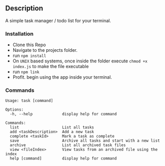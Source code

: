 ## Description
A simple task manager / todo list for your terminal.

### Installation
- Clone this Repo
- Navigate to the projects folder.
- run `npm install`
- On `UNIX` based systems, once inside the folder execute `chmod +x index.js` to make the file executable
- run `npm link`
- Profit. begin using the app inside your terminal.

### Commands
```
Usage: task [command]

Options:
  -h, --help             display help for command

Commands:
  list                   List all tasks
  add <taskDescription>  Add a new task
  complete <taskId>      Mark a task as complete
  save                   Archive all tasks and start with a new list
  archive                List all archived task files
  view <fileIndex>       View tasks from an archived file using the index
  help [command]         display help for command
```
